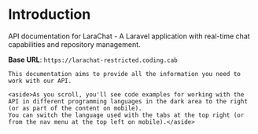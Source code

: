 # Introduction

API documentation for LaraChat - A Laravel application with real-time chat capabilities and repository management.

<aside>
    <strong>Base URL</strong>: <code>https://larachat-restricted.coding.cab</code>
</aside>

    This documentation aims to provide all the information you need to work with our API.

    <aside>As you scroll, you'll see code examples for working with the API in different programming languages in the dark area to the right (or as part of the content on mobile).
    You can switch the language used with the tabs at the top right (or from the nav menu at the top left on mobile).</aside>

